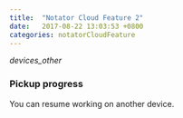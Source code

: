 ```yaml
---
title:  "Notator Cloud Feature 2"
date:   2017-08-22 13:03:53 +0800
categories: notatorCloudFeature
---
```

<i class="material-icons">devices_other</i>
### Pickup progress
You can resume working on another device.
